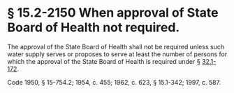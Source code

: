 # § 15.2-2150 When approval of State Board of Health not required.

<p>The approval of the State Board of Health shall not be required unless such water supply serves or proposes to serve at least the number of persons for which the approval of the State Board of Health is required under § <a href='http://law.lis.virginia.gov/vacode/32.1-172/'>32.1-172</a>.</p><p>Code 1950, § 15-754.2; 1954, c. 455; 1962, c. 623, § 15.1-342; 1997, c. 587.</p>
